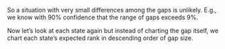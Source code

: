 So a situation with very small differences among the gaps is unlikely.  E.g., we
know with 90% confidence that the range of gaps exceeds 9%.

Now let’s look at each state again but instead of charting the gap itself,
we chart each state’s expected rank in descending order of gap size.
